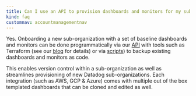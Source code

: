 ```yaml
---
title: Can I use an API to provision dashboards and monitors for my sub-organizations?
kind: faq
customnav: accountmanagementnav
---
```


Yes. Onboarding a new sub-organization with a set of baseline dashboards and monitors can be done programmatically via our [API](/api) with tools such as Terraform (see our [blog](https://www.datadoghq.com/blog/managing-datadog-with-terraform/) for details) or via [scripts](/developers/faq/can-i-backup-dashboards-or-monitors)) to backup existing dashboards and monitors as code.

This enables version control within a sub-organization as well as streamlines provisioning of new Datadog sub-organizations. Each integration (such as AWS, GCP & Azure) comes with multiple out of the box templated dashboards that can be cloned and edited as well.